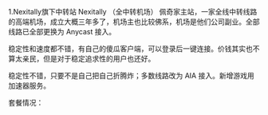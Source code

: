 1.Nexitally旗下中转站
Nexitally （全中转机场）
佩奇家主站，一家全线中转线路的高端机场，成立大概三年多了，机场主也比较佛系，机场是他们公司副业。全部线路已全部更换为 Anycast 接入。

稳定性和速度都不错，有自己的傻瓜客户端，可以登录后一键连接。价钱其实也不算太亲民，但是对于稳定追求性的用户也还好。

稳定性不错，只要不是自己把自己折腾炸；多数线路改为 AIA 接入。新增游戏用加速器服务。

套餐情况：

